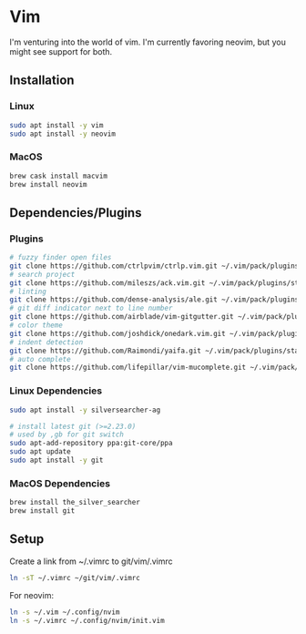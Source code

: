 # Vim
I'm venturing into the world of vim. I'm currently favoring neovim, but you might see support for both.

## Installation
### Linux
```bash
sudo apt install -y vim
sudo apt install -y neovim
```

### MacOS
```bash
brew cask install macvim
brew install neovim
```

## Dependencies/Plugins
### Plugins
```bash
# fuzzy finder open files
git clone https://github.com/ctrlpvim/ctrlp.vim.git ~/.vim/pack/plugins/start/ctrlp.vim
# search project
git clone https://github.com/mileszs/ack.vim.git ~/.vim/pack/plugins/start/ack.vim
# linting
git clone https://github.com/dense-analysis/ale.git ~/.vim/pack/plugins/start/ale.vim
# git diff indicator next to line number
git clone https://github.com/airblade/vim-gitgutter.git ~/.vim/pack/plugins/start/gitgutter.vim
# color theme
git clone https://github.com/joshdick/onedark.vim.git ~/.vim/pack/plugins/opt/onedark.vim
# indent detection
git clone https://github.com/Raimondi/yaifa.git ~/.vim/pack/plugins/start/yaifa
# auto complete
git clone https://github.com/lifepillar/vim-mucomplete.git ~/.vim/pack/plugins/start/mucomplete.vim
```

### Linux Dependencies
```bash
sudo apt install -y silversearcher-ag

# install latest git (>=2.23.0)
# used by ,gb for git switch
sudo apt-add-repository ppa:git-core/ppa
sudo apt update
sudo apt install -y git
```

### MacOS Dependencies
```bash
brew install the_silver_searcher
brew install git
```

## Setup
Create a link from ~/.vimrc to git/vim/.vimrc
```bash
ln -sT ~/.vimrc ~/git/vim/.vimrc
```
For neovim:
```bash
ln -s ~/.vim ~/.config/nvim
ln -s ~/.vimrc ~/.config/nvim/init.vim
```
